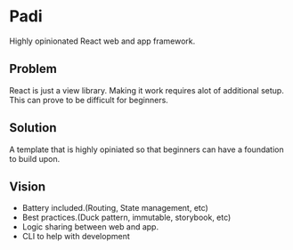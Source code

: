 # Padi
Highly opinionated React web and app framework.

## Problem
React is just a view library. Making it work requires alot of additional setup. This can prove to be difficult for beginners.

## Solution
A template that is highly opiniated so that beginners can have a foundation to build upon.

## Vision
- Battery included.(Routing, State management, etc)
- Best practices.(Duck pattern, immutable, storybook, etc)
- Logic sharing between web and app.
- CLI to help with development
